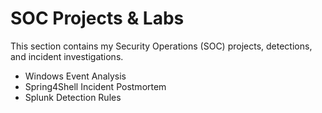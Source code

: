 # SOC Projects & Labs

This section contains my Security Operations (SOC) projects, detections, and incident investigations.

- Windows Event Analysis
- Spring4Shell Incident Postmortem
- Splunk Detection Rules
